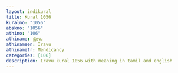 ```yaml
---
layout: indikural
title: Kural 1056
kuralno: "1056"
abskno: "1056"
athino: "106"
athiname: இரவு
athinameen: Iravu
athinametr: Mendicancy
categories: [106]
description: Iravu kural 1056 with meaning in tamil and english 
---
```


